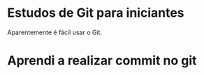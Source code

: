 # Estudos de Git para iniciantes

Aparentemente é fácil usar o Git.

# Aprendi a realizar commit no git
